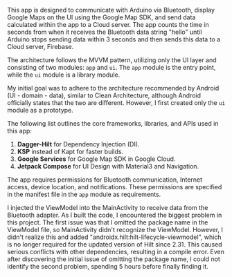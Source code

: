 This app is designed to communicate with Arduino via Bluetooth, display Google Maps on the UI using the Google Map SDK, and send data calculated within the app to a Cloud server. 
The app counts the time in seconds from when it receives the Bluetooth data string "hello" until Arduino stops sending data within 3 seconds and then sends this data to a Cloud server, Firebase.

The architecture follows the MVVM pattern, utilizing only the UI layer and consisting of two modules: `app` and `ui`. 
The `app` module is the entry point, while the `ui` module is a library module. 

My initial goal was to adhere to the architecture recommended by Android (UI - domain - data), similar to Clean Architecture, although Android officially states that the two are different. 
However, I first created only the `ui` module as a prototype.

The following list outlines the core frameworks, libraries, and APIs used in this app:
  1. **Dagger-Hilt** for Dependency Injection (DI).
  2. **KSP** instead of Kapt for faster builds.
  3. **Google Services** for Google Map SDK in Google Cloud.
  4. **Jetpack Compose** for UI Design with Material3 and Navigation.

The app requires permissions for Bluetooth communication, Internet access, device location, and notifications. 
These permissions are specified in the manifest file in the `app` module as requirements.

I injected the ViewModel into the MainActivity to receive data from the Bluetooth adapter. 
As I built the code, I encountered the biggest problem in this project. 
The first issue was that I omitted the package name in the ViewModel file, so MainActivity didn't recognize the ViewModel. 
However, I didn't realize this and added "androidx.hilt:hilt-lifecycle-viewmodel", which is no longer required for the updated version of Hilt since 2.31. 
This caused serious conflicts with other dependencies, resulting in a compile error. 
Even after discovering the initial issue of omitting the package name, I could not identify the second problem, spending 5 hours before finally finding it.
